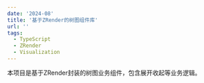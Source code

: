 ```yaml
---
date: '2024-08'
title: '基于ZRender的树图组件库'
url: ''
tags:
  - TypeScript
  - ZRender
  - Visualization
---
```


本项目是基于ZRender封装的树图业务组件，包含展开收起等业务逻辑。
